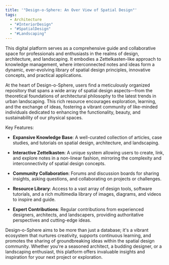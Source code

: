 ```yaml
---
title: '"Design-o-Sphere: An Over View of Spatial Design"'
tags:
  - Architecture
  - "#InteriorDesign"
  - "#SpatialDesign"
  - "#Landscaping"
---
```

This digital platform serves as a comprehensive guide and collaborative space for professionals and enthusiasts in the realms of design, architecture, and landscaping. It embodies a Zettelkasten-like approach to knowledge management, where interconnected notes and ideas form a dynamic, ever-evolving library of spatial design principles, innovative concepts, and practical applications.

  

At the heart of Design-o-Sphere, users find a meticulously organized repository that spans a wide array of spatial design aspects—from the theoretical foundations of architectural philosophy to the latest trends in urban landscaping. This rich resource encourages exploration, learning, and the exchange of ideas, fostering a vibrant community of like-minded individuals dedicated to enhancing the functionality, beauty, and sustainability of our physical spaces.

  

Key Features:

- **Expansive Knowledge Base**: A well-curated collection of articles, case studies, and tutorials on spatial design, architecture, and landscaping.

- **Interactive Zettelkasten**: A unique system allowing users to create, link, and explore notes in a non-linear fashion, mirroring the complexity and interconnectivity of spatial design concepts.

- **Community Collaboration**: Forums and discussion boards for sharing insights, asking questions, and collaborating on projects or challenges.

- **Resource Library**: Access to a vast array of design tools, software tutorials, and a rich multimedia library of images, diagrams, and videos to inspire and guide.

- **Expert Contributions**: Regular contributions from experienced designers, architects, and landscapers, providing authoritative perspectives and cutting-edge ideas.

  

Design-o-Sphere aims to be more than just a database; it's a vibrant ecosystem that nurtures creativity, supports continuous learning, and promotes the sharing of groundbreaking ideas within the spatial design community. Whether you're a seasoned architect, a budding designer, or a landscaping enthusiast, this platform offers invaluable insights and inspiration for your next project or exploration.